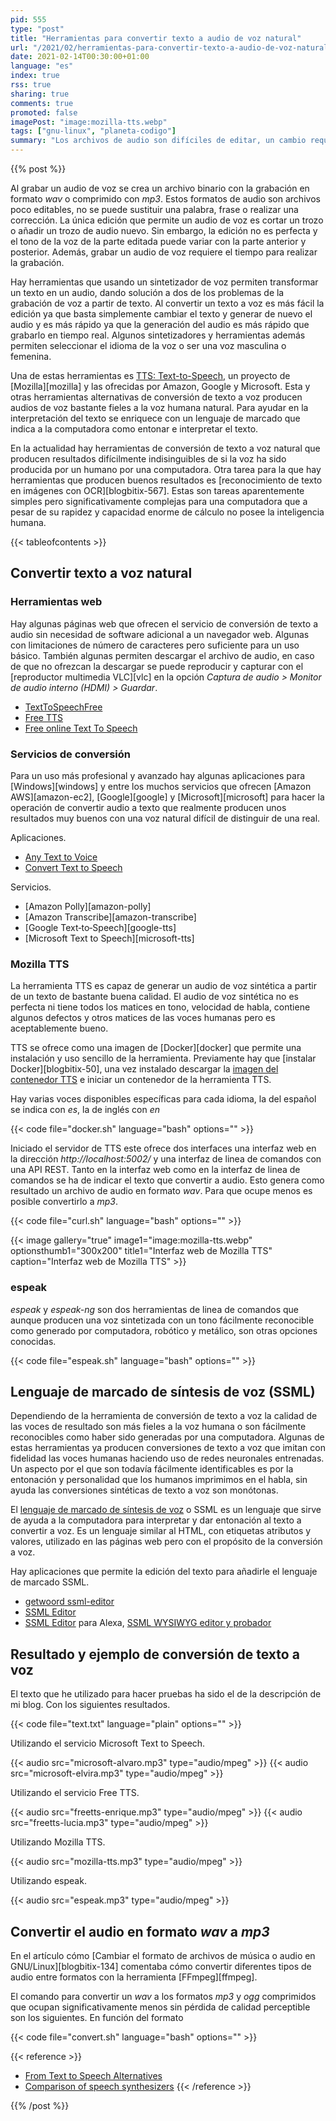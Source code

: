```yaml
---
pid: 555
type: "post"
title: "Herramientas para convertir texto a audio de voz natural"
url: "/2021/02/herramientas-para-convertir-texto-a-audio-de-voz-natural/"
date: 2021-02-14T00:30:00+01:00
language: "es"
index: true
rss: true
sharing: true
comments: true
promoted: false
imagePost: "image:mozilla-tts.webp"
tags: ["gnu-linux", "planeta-codigo"]
summary: "Los archivos de audio son difíciles de editar, un cambio requiere volverlos a grabar de forma parcial o de forma completa lo que requiere mucho tiempo. Hay herramientas que permiten convertir texto a audio de voz sintetizada, el resultado de algunas herramientas es suficientemente bueno como para no distinguirse de una voz humana natural."
---
```


{{% post %}}

Al grabar un audio de voz se crea un archivo binario con la grabación en formato _wav_ o comprimido con _mp3_. Estos formatos de audio son archivos poco editables, no se puede sustituir una palabra, frase o realizar una corrección. La única edición que permite un audio de voz es cortar un trozo o añadir un trozo de audio nuevo. Sin embargo, la edición no es perfecta y el tono de la voz de la parte editada puede variar con la parte anterior y posterior. Además, grabar un audio de voz requiere el tiempo para realizar la grabación.

Hay herramientas que usando un sintetizador de voz permiten transformar un texto en un audio, dando solución a dos de los problemas de la grabación de voz a partir de texto. Al convertir un texto a voz es más fácil la edición ya que basta simplemente cambiar el texto y generar de nuevo el audio y es más rápido ya que la generación del audio es más rápido que grabarlo en tiempo real. Algunos sintetizadores y herramientas además permiten seleccionar el idioma de la voz o ser una voz masculina o femenina.

Una de estas herramientas es [TTS: Text-to-Speech](https://github.com/mozilla/TTS), un proyecto de [Mozilla][mozilla] y las ofrecidas por Amazon, Google y Microsoft. Esta y otras herramientas alternativas de conversión de texto a voz producen audios de voz bastante fieles a la voz humana natural. Para ayudar en la interpretación del texto se enriquece con un lenguaje de marcado que indica a la computadora como entonar e interpretar el texto.

En la actualidad hay herramientas de conversión de texto a voz natural que producen resultados difícilmente indisinguibles de si la voz ha sido producida por un humano por una computadora. Otra tarea para la que hay herramientas que producen buenos resultados es [reconocimiento de texto en imágenes con OCR][blogbitix-567]. Estas son tareas aparentemente simples pero significativamente complejas para una computadora que a pesar de su rapidez y capacidad enorme de cálculo no posee la inteligencia humana.

{{< tableofcontents >}}

## Convertir texto a voz natural

### Herramientas web

Hay algunas páginas web que ofrecen el servicio de conversión de texto a audio sin necesidad de software adicional a un navegador web. Algunas con limitaciones de número de caracteres pero suficiente para un uso básico. También algunas permiten descargar el archivo de audio, en caso de que no ofrezcan la descargar se puede reproducir y capturar con el [reproductor multimedia VLC][vlc] en la opción _Captura de audio > Monitor de audio interno (HDMI) > Guardar_.

* [TextToSpeechFree](https://www.texttospeechfree.com/)
* [Free TTS](https://freetts.com/)
* [Free online Text To Speech](http://fromtexttospeech.com/)

### Servicios de conversión

Para un uso más profesional y avanzado hay algunas aplicaciones para [Windows][windows] y entre los muchos servicios que ofrecen [Amazon AWS][amazon-ec2], [Google][google] y [Microsoft][microsoft] para hacer la operación de convertir audio a texto que realmente producen unos resultados muy buenos con una voz natural difícil de distinguir de una real.

Aplicaciones.

* [Any Text to Voice](https://www.microsoft.com/en-us/p/any-text-to-voice-convert-text-to-speech-text-to-audio-mp3-for-free/9n92n3shd1mv?activetab=pivot:overviewtab#)
* [Convert Text to Speech](https://www.microsoft.com/en-us/p/convert-text-to-speech/9wzdncrddlsc?activetab=pivot:overviewtab#)

Servicios.

* [Amazon Polly][amazon-polly]
* [Amazon Transcribe][amazon-transcribe]
* [Google Text‑to‑Speech][google-tts]
* [Microsoft Text to Speech][microsoft-tts]

### Mozilla TTS

La herramienta TTS es capaz de generar un audio de voz sintética a partir de un texto de bastante buena calidad. El audio de voz sintética no es perfecta ni tiene todos los matices en tono, velocidad de habla, contiene algunos defectos y otros matices de las voces humanas pero es aceptablemente bueno.

TTS se ofrece como una imagen de [Docker][docker] que permite una instalación y uso sencillo de la herramienta. Previamente hay que [instalar Docker][blogbitix-50], una vez instalado descargar la [imagen del contenedor TTS](https://github.com/synesthesiam/docker-mozillatts) e iniciar un contenedor de la herramienta TTS.

Hay varias voces disponibles específicas para cada idioma, la del español se indica con _es_, la de inglés con _en_

{{< code file="docker.sh" language="bash" options="" >}}

Iniciado el servidor de TTS este ofrece dos interfaces una interfaz web en la dirección _http:\/\/localhost:5002/_ y una interfaz de linea de comandos con una API REST. Tanto en la interfaz web como en la interfaz de linea de comandos se ha de indicar el texto que convertir a audio. Esto genera como resultado un archivo de audio en formato _wav_. Para que ocupe menos es posible convertirlo a _mp3_.

{{< code file="curl.sh" language="bash" options="" >}}

{{< image
    gallery="true"
    image1="image:mozilla-tts.webp" optionsthumb1="300x200" title1="Interfaz web de Mozilla TTS"
    caption="Interfaz web de Mozilla TTS" >}}

### espeak

_espeak_ y _espeak-ng_ son dos herramientas de linea de comandos que aunque producen una voz sintetizada con un tono fácilmente reconocible como generado por computadora, robótico y metálico, son otras opciones conocidas.

{{< code file="espeak.sh" language="bash" options="" >}}

## Lenguaje de marcado de síntesis de voz (SSML)

Dependiendo de la herramienta de conversión de texto a voz la calidad de las voces de resultado son más fieles a la voz humana o son fácilmente reconocibles como haber sido generadas por una computadora. Algunas de estas herramientas ya producen conversiones de texto a voz que imitan con fidelidad las voces humanas haciendo uso de redes neuronales entrenadas. Un aspecto por el que son todavía fácilmente identificables es por la entonación y personalidad que los humanos imprimimos en el habla, sin ayuda las conversiones sintéticas de texto a voz son monótonas.

El [lenguaje de marcado de síntesis de voz](https://cloud.google.com/text-to-speech/docs/ssml) o SSML es un lenguaje que sirve de ayuda a la computadora para interpretar y dar entonación al texto a convertir a voz. Es un lenguaje similar al HTML, con etiquetas atributos y valores, utilizado en las páginas web pero con el propósito de la conversión a voz.

Hay aplicaciones que permite la edición del texto para añadirle el lenguaje de marcado SSML.

* [getwoord ssml-editor](https://www.getwoord.com/ssml-editor)
* [SSML Editor](https://www.ssml-editor.com/)
* [SSML Editor](https://www.amazon.com/-/es/dp/B07L64KVNR) para Alexa, [SSML WYSIWYG editor y probador](https://topvoiceapps.com/ssml)

## Resultado y ejemplo de conversión de texto a voz

El texto que he utilizado para hacer pruebas ha sido el de la descripción de mi blog. Con los siguientes resultados.

{{< code file="text.txt" language="plain" options="" >}}

Utilizando el servicio Microsoft Text to Speech.

{{< audio src="microsoft-alvaro.mp3" type="audio/mpeg" >}}
{{< audio src="microsoft-elvira.mp3" type="audio/mpeg" >}}

Utilizando el servicio Free TTS.

{{< audio src="freetts-enrique.mp3" type="audio/mpeg" >}}
{{< audio src="freetts-lucia.mp3" type="audio/mpeg" >}}

Utilizando Mozilla TTS.

{{< audio src="mozilla-tts.mp3" type="audio/mpeg" >}}

Utilizando espeak.

{{< audio src="espeak.mp3" type="audio/mpeg" >}}

## Convertir el audio en formato _wav_ a _mp3_

En el artículo cómo [Cambiar el formato de archivos de música o audio en GNU/Linux][blogbitix-134] comentaba cómo convertir diferentes tipos de audio entre formatos con la herramienta [FFmpeg][ffmpeg].

El comando para convertir un _wav_ a los formatos _mp3_ y _ogg_ comprimidos que ocupan significativamente menos sin pérdida de calidad perceptible son los siguientes. En función del formato

{{< code file="convert.sh" language="bash" options="" >}}

{{< reference >}}
* [From Text to Speech Alternatives](https://alternativeto.net/software/from-text-to-speech/)
* [Comparison of speech synthesizers](https://en.wikipedia.org/wiki/Comparison_of_speech_synthesizers)
{{< /reference >}}

{{% /post %}}
